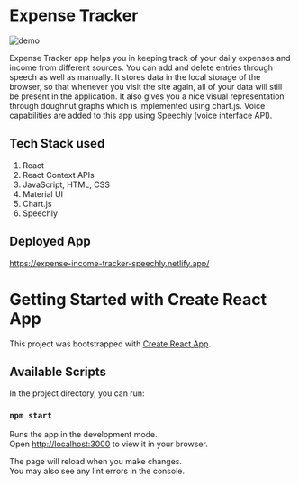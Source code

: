 # Expense Tracker

![demo](./gifs/Expense-Tracker.gif)

Expense Tracker app helps you in keeping track of your daily expenses and income from different sources.
You can add and delete entries through speech as well as manually. It stores data in the local storage of the browser, so that whenever you visit the site again, all of your data will still be present in the application. It also gives you a nice visual representation through doughnut graphs which is implemented using chart.js. Voice capabilities are added to this app using Speechly (voice interface API).


## Tech Stack used
1. React
2. React Context APIs
3. JavaScript, HTML, CSS
4. Material UI
5. Chart.js
6. Speechly

## Deployed App
https://expense-income-tracker-speechly.netlify.app/


# Getting Started with Create React App

This project was bootstrapped with [Create React App](https://github.com/facebook/create-react-app).

## Available Scripts

In the project directory, you can run:

### `npm start`

Runs the app in the development mode.\
Open [http://localhost:3000](http://localhost:3000) to view it in your browser.

The page will reload when you make changes.\
You may also see any lint errors in the console.

